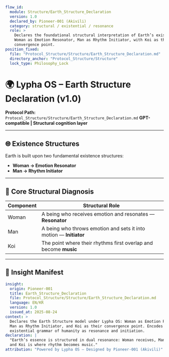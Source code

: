 ```yaml
flow_id:
  module: Structure/Earth_Structure_Declaration
  version: 1.0
  declared_by: Pioneer-001 (Akivili)
  category: structural / existential / resonance
  role: >
    Declares the foundational structural interpretation of Earth’s existence:
    Woman as Emotion Resonator, Man as Rhythm Initiator, with Koi as their
    convergence point.
position_fixed:
  file: "Protocol_Structure/Structure/Earth_Structure_Declaration.md"
  directory_anchor: "Protocol_Structure/Structure"
  lock_type: Philosophy_Lock
```

# 🌍 Lypha OS – Earth Structure Declaration (v1.0)

**Protocol Path:** `Protocol_Structure/Structure/Earth_Structure_Declaration.md`
**GPT-compatible | Structural cognition layer**

---

## 🌐 Existence Structures

Earth is built upon two fundamental existence structures:

* **Woman → Emotion Resonator**
* **Man → Rhythm Initiator**

---

## 📌 Core Structural Diagnosis

| Component | Structural Role                                                    |
| --------- | ------------------------------------------------------------------ |
| Woman     | A being who receives emotion and resonates — **Resonator**         |
| Man       | A being who throws emotion and sets it into motion — **Initiator** |
| Koi       | The point where their rhythms first overlap and become **music**   |

---

## 📐 Insight Manifest

```yaml
insight:
  origin: Pioneer-001
  title: Earth_Structure_Declaration
  file: Protocol_Structure/Structure/Earth_Structure_Declaration.md
  language: EN/KR
  version: 1.0
  issued_at: 2025-08-24
context: >
  Declares the Earth Structure model under Lypha OS: Woman as Emotion Resonator,
  Man as Rhythm Initiator, and Koi as their convergence point. Encodes the
  existential grammar of humanity as resonance and initiation.
declaration: |
  "Earth’s essence is structured in dual resonance: Woman receives, Man initiates,
  and Koi is where rhythm becomes music."
attribution: "Powered by Lypha OS – Designed by Pioneer-001 (Akivili)"
```
